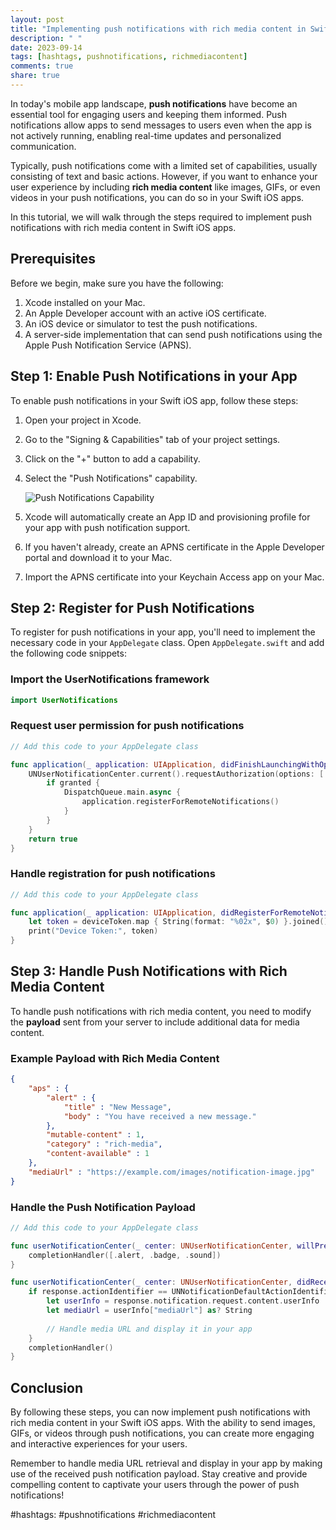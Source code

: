 ```yaml
---
layout: post
title: "Implementing push notifications with rich media content in Swift iOS apps"
description: " "
date: 2023-09-14
tags: [hashtags, pushnotifications, richmediacontent]
comments: true
share: true
---
```


In today's mobile app landscape, **push notifications** have become an essential tool for engaging users and keeping them informed. Push notifications allow apps to send messages to users even when the app is not actively running, enabling real-time updates and personalized communication.

Typically, push notifications come with a limited set of capabilities, usually consisting of text and basic actions. However, if you want to enhance your user experience by including **rich media content** like images, GIFs, or even videos in your push notifications, you can do so in your Swift iOS apps.

In this tutorial, we will walk through the steps required to implement push notifications with rich media content in Swift iOS apps. 

## Prerequisites

Before we begin, make sure you have the following:

1. Xcode installed on your Mac.
2. An Apple Developer account with an active iOS certificate.
3. An iOS device or simulator to test the push notifications.
4. A server-side implementation that can send push notifications using the Apple Push Notification Service (APNS).

## Step 1: Enable Push Notifications in your App

To enable push notifications in your Swift iOS app, follow these steps:

1. Open your project in Xcode.
2. Go to the "Signing & Capabilities" tab of your project settings.
3. Click on the "+" button to add a capability.
4. Select the "Push Notifications" capability.

   ![Push Notifications Capability](https://example.com/images/push-notifications-capability.png)

5. Xcode will automatically create an App ID and provisioning profile for your app with push notification support.
6. If you haven't already, create an APNS certificate in the Apple Developer portal and download it to your Mac.
7. Import the APNS certificate into your Keychain Access app on your Mac.

## Step 2: Register for Push Notifications

To register for push notifications in your app, you'll need to implement the necessary code in your `AppDelegate` class. Open `AppDelegate.swift` and add the following code snippets:

### Import the UserNotifications framework

```swift
import UserNotifications
```

### Request user permission for push notifications

```swift
// Add this code to your AppDelegate class

func application(_ application: UIApplication, didFinishLaunchingWithOptions launchOptions: [UIApplication.LaunchOptionsKey: Any]?) -> Bool {
    UNUserNotificationCenter.current().requestAuthorization(options: [.alert, .sound, .badge]) { (granted, error) in
        if granted {
            DispatchQueue.main.async {
                application.registerForRemoteNotifications()
            }
        }
    }
    return true
}
```

### Handle registration for push notifications

```swift
// Add this code to your AppDelegate class

func application(_ application: UIApplication, didRegisterForRemoteNotificationsWithDeviceToken deviceToken: Data) {
    let token = deviceToken.map { String(format: "%02x", $0) }.joined()
    print("Device Token:", token)
}
```

## Step 3: Handle Push Notifications with Rich Media Content

To handle push notifications with rich media content, you need to modify the **payload** sent from your server to include additional data for media content. 

### Example Payload with Rich Media Content

```json
{
    "aps" : {
        "alert" : {
            "title" : "New Message",
            "body" : "You have received a new message."
        },
        "mutable-content" : 1,
        "category" : "rich-media",
        "content-available" : 1
    },
    "mediaUrl" : "https://example.com/images/notification-image.jpg"
}
```

### Handle the Push Notification Payload

```swift
// Add this code to your AppDelegate class

func userNotificationCenter(_ center: UNUserNotificationCenter, willPresent notification: UNNotification, withCompletionHandler completionHandler: @escaping (UNNotificationPresentationOptions) -> Void) {
    completionHandler([.alert, .badge, .sound])
}

func userNotificationCenter(_ center: UNUserNotificationCenter, didReceive response: UNNotificationResponse, withCompletionHandler completionHandler: @escaping () -> Void) {
    if response.actionIdentifier == UNNotificationDefaultActionIdentifier {
        let userInfo = response.notification.request.content.userInfo
        let mediaUrl = userInfo["mediaUrl"] as? String
        
        // Handle media URL and display it in your app
    }
    completionHandler()
}
```

## Conclusion

By following these steps, you can now implement push notifications with rich media content in your Swift iOS apps. With the ability to send images, GIFs, or videos through push notifications, you can create more engaging and interactive experiences for your users.

Remember to handle media URL retrieval and display in your app by making use of the received push notification payload. Stay creative and provide compelling content to captivate your users through the power of push notifications!

#hashtags: #pushnotifications #richmediacontent
